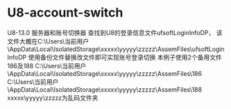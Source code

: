 # U8-account-switch
U8-13.0 服务器和账号切换器
查找到U8的登录信息文件ufsoftLoginInfoDP，
该文件大概在C:\Users\当前用户\AppData\Local\IsolatedStorage\xxxxx\yyyyy\zzzzz\AssemFiles\ufsoftLoginInfoDP
使用备份文件替换改文件即可实现账号登录切换
本例子使用2个备用文件186及188
C:\Users\当前用户\AppData\Local\IsolatedStorage\xxxxx\yyyyy\zzzzz\AssemFiles\186
C:\Users\当前用户\AppData\Local\IsolatedStorage\xxxxx\yyyyy\zzzzz\AssemFiles\188
xxxxx\yyyyy\zzzzz为乱码文件夹